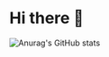 # Hi there 👋

![Anurag's GitHub stats](https://github-readme-stats.vercel.app/api?username=Breeze1203&show_icons=true&theme=radical)
